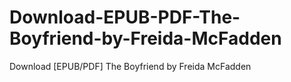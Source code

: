 # Download-EPUB-PDF-The-Boyfriend-by-Freida-McFadden
Download [EPUB/PDF] The Boyfriend by Freida McFadden
